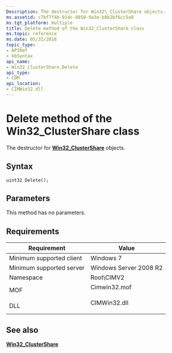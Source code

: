```yaml
---
Description: The destructor for Win32\_ClusterShare objects.
ms.assetid: c7bf7f4b-914c-4850-9a3e-b8b2bf6cc5a8
ms.tgt_platform: multiple
title: Delete method of the Win32_ClusterShare class
ms.topic: reference
ms.date: 05/31/2018
topic_type: 
- APIRef
- kbSyntax
api_name: 
- Win32_ClusterShare.Delete
api_type: 
- COM
api_location: 
- CIMWin32.dll
---
```


# Delete method of the Win32\_ClusterShare class

The destructor for [**Win32\_ClusterShare**](win32-clustershare.md) objects.

## Syntax


```mof
uint32 Delete();
```



## Parameters

This method has no parameters.

## Requirements



| Requirement | Value |
|-------------------------------------|-----------------------------------------------------------------------------------------|
| Minimum supported client<br/> | Windows 7<br/>                                                                    |
| Minimum supported server<br/> | Windows Server 2008 R2<br/>                                                       |
| Namespace<br/>                | Root\\CIMV2<br/>                                                                  |
| MOF<br/>                      | <dl> <dt>Cimwin32.mof</dt> </dl> |
| DLL<br/>                      | <dl> <dt>CIMWin32.dll</dt> </dl> |



## See also

<dl> <dt>

[**Win32\_ClusterShare**](win32-clustershare.md)
</dt> </dl>

 

 




